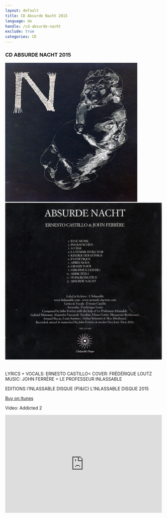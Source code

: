 ```yaml
---
layout: default
title: CD Absurde Nacht 2015
language: de
handle: /cd-absurde-nacht
exclude: true
categories: CD
---
```

### CD ABSURDE NACHT 2015  
  

<a rel="lightbox" data-lightbox="example-1" href="/images/absurde-nacht-cover-web.jpg" title="absurde nacht cover"><img src="/images/absurde-nacht-cover-web.jpg" alt="absurde nacht cover" class="img-left2"></a>
<a rel="lightbox" data-lightbox="example-1" href="/images/absurde-nacht-cover-back-web.jpg" title="absurde nacht cover"><img src="/images/absurde-nacht-cover-back-web.jpg" alt="absurde nacht cover" class="img-right2"></a>  
<br style="clear:both" />
<br style="clear:both" />
LYRICS + VOCALS: ERNESTO CASTILLO<
COVER: FRÉDÉRIQUE LOUTZ  
MUSIC: JOHN FERRÈRE + LE PROFESSEUR INLASSABLE  
  
  
EDITIONS l’INLASSABLE DISQUE (P)&(C) L’INLASSABLE DISQUE 2015  
  
<a href="https://itunes.apple.com/de/album/absurde-nacht/id1081093062" target="_blank" rel="noopener noreferrer">Buy on Itunes</a>
  
Video: Addicted 2  

<iframe width="100%" height="315" src="https://www.youtube.com/embed/ReQQHzzBnYI" frameborder="0" allowfullscreen></iframe>  
  
